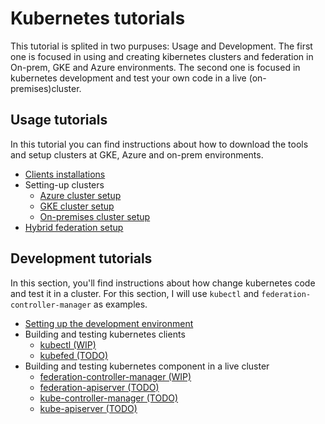 # Kubernetes tutorials

This tutorial is splited in two purpuses: Usage and Development. The first one is focused in using and creating kibernetes clusters and federation in On-prem, GKE and Azure environments. The second one is focused in kubernetes development and test your own code in a live (on-premises)cluster.

## Usage tutorials

In this tutorial you can find instructions about how to download the tools and setup clusters at GKE, Azure and on-prem environments.

* [Clients installations](k8s-usage)
* Setting-up clusters
  * [Azure cluster setup](k8s-usage/k8s-azure)
  * [GKE cluster setup](k8s-usage/k8s-gke)
  * [On-premises cluster setup](k8s-usage/k8s-on-prem)
* [Hybrid federation setup](k8s-usage/k8s-hybrid-federation)


## Development tutorials

In this section, you'll find instructions about how change kubernetes code and test it in a cluster. For this section, I will use `kubectl` and `federation-controller-manager` as examples.

* [Setting up the development environment](k8s-development)
* Building and testing kubernetes clients
  * [kubectl (WIP)](k8s-development/kubectl)
  * [kubefed (TODO)](#)
* Building and testing kubernetes component in a live cluster
  * [federation-controller-manager (WIP)](k8s-development/federation-controller-manager)
  * [federation-apiserver (TODO)](#)
  * [kube-controller-manager (TODO)](#)
  * [kube-apiserver (TODO)](#)


